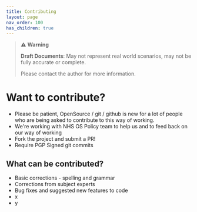 ```yaml
---
title: Contributing
layout: page
nav_order: 100
has_children: true
---
```


> ⚠️ **Warning**
>  
> **Draft Documents**: May not represent real world scenarios, may not be fully accurate or complete.
>
> Please contact the author for more information.
> 
# Want to contribute?
- Please be patient, OpenSource / git / github is new for a lot of people who are being asked to contribute to this way of working.
- We're working with NHS OS Policy team to help us and to feed back on our way of working
- Fork the project and submit a PR!
- Require PGP Signed git commits

## What can be contributed?
- Basic corrections - spelling and grammar
- Corrections from subject experts
- Bug fixes and suggested new features to code
- x
- y